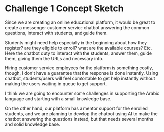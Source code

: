 # Challenge 1 Concept Sketch

Since we are creating an online educational platform, it would be great to create a messenger customer service chatbot answering the common questions, interact with students, and guide them.

Students might need help especially in the beginning about how they register? are they eligible to enroll? what are the available courses? Etc. Here the chatbot duty to interact with the students, answer them, guide them, giving them the URLs and necessary info.

Hiring customer service employees for the platform is something costly, though, I don't have a guarantee that the response is done instantly. Using chatbot, students/users will feel comfortable to get help instantly without making the users waiting in queue to get support.

I think we are going to encounter some challenges in supporting the Arabic language and starting with a small knowledge base.

On the other hand, our platform has a mentor support for the enrolled students, and we are planning to develop the chatbot using AI to make the chatbot answering the questions instead, but that needs several months and solid knowledge base.
